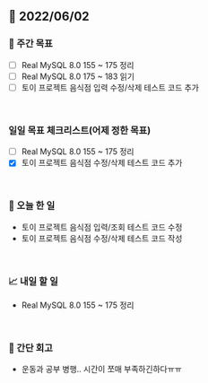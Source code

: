 ## 📅 2022/06/02


### 👏 주간 목표

- [ ] Real MySQL 8.0 155 ~ 175 정리
- [ ] Real MySQL 8.0 175 ~ 183 읽기
- [ ] 토이 프로젝트 음식점 입력 수정/삭제 테스트 코드 추가

<br/>

### 일일 목표 체크리스트(어제 정한 목표)

- [ ] Real MySQL 8.0 155 ~ 175 정리
- [x] 토이 프로젝트 음식점 수정/삭제 테스트 코드 추가

<br/>

### 💯 오늘 한 일

- 토이 프로젝트 음식점 입력/조회 테스트 코드 수정
- 토이 프로젝트 음식점 수정/삭제 테스트 코드 작성

<br/>

### 📈 내일 할 일

- Real MySQL 8.0 155 ~ 175 정리

<br/>

### 🤔 간단 회고

- 운동과 공부 병행.. 시간이 쪼매 부족하긴하다ㅠㅠ




 




 








